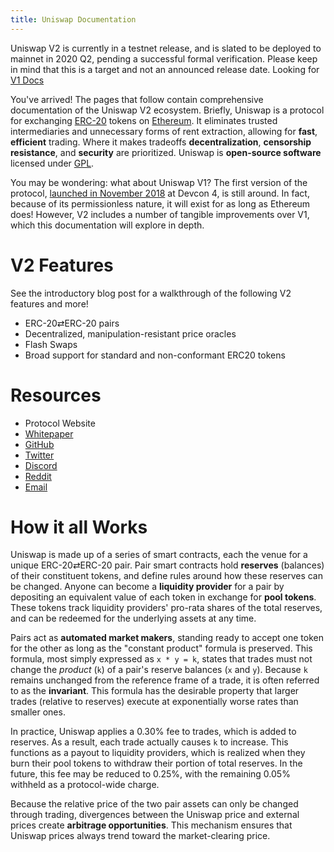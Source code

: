 ```yaml
---
title: Uniswap Documentation
---
```


<Info>
Uniswap V2 is currently in a testnet release, and is slated to be deployed to mainnet in 2020 Q2, pending a successful formal verification. Please keep in mind that this is a target and not an announced release date. Looking for <a href="https://docs.uniswap.io">V1 Docs</a>
</Info>

You've arrived! The pages that follow contain comprehensive documentation of the Uniswap V2 ecosystem. Briefly, Uniswap is a protocol for exchanging [ERC-20](https://eips.ethereum.org/EIPS/eip-20) tokens on [Ethereum](https://ethereum.org/). It eliminates trusted intermediaries and unnecessary forms of rent extraction, allowing for **fast**, **efficient** trading. Where it makes tradeoffs **decentralization**, **censorship resistance**, and **security** are prioritized. Uniswap is **open-source software** licensed under [GPL](https://en.wikipedia.org/wiki/GNU_General_Public_License).

You may be wondering: what about Uniswap V1? The first version of the protocol, [launched in November 2018](https://twitter.com/haydenzadams/status/1058376395108376577) at Devcon 4, is still around. In fact, because of its permissionless nature, it will exist for as long as Ethereum does! However, V2 includes a number of tangible improvements over V1, which this documentation will explore in depth.

# V2 Features

See the <Link to='/blog/uniswap-v2'>introductory blog post</Link> for a walkthrough of the following V2 features and more!

- ERC-20⇄ERC-20 pairs
- Decentralized, manipulation-resistant price oracles
- Flash Swaps
- Broad support for standard and non-conformant ERC20 tokens

# Resources

- <Link to='/'>Protocol Website</Link>
- <a href='/whitepaper.pdf' target='_blank' rel='noopener noreferrer'>Whitepaper</a>
- [GitHub](https://github.com/Uniswap)
- [Twitter](https://twitter.com/UniswapExchange)
- [Discord](https://discord.gg/Y7TF6QA)
- [Reddit](https://reddit.com/r/Uniswap)
- [Email](mailto:contact@uniswap.org)

# How it all Works

Uniswap is made up of a series of smart contracts, each the venue for a unique ERC-20⇄ERC-20 pair. Pair smart contracts hold **reserves** (balances) of their constituent tokens, and define rules around how these reserves can be changed. Anyone can become a **liquidity provider** for a pair by depositing an equivalent value of each token in exchange for **pool tokens**. These tokens track liquidity providers' pro-rata shares of the total reserves, and can be redeemed for the underlying assets at any time.

Pairs act as **automated market makers**, standing ready to accept one token for the other as long as the "constant product" formula is preserved. This formula, most simply expressed as `x * y = k`, states that trades must not change the _product_ (`k`) of a pair's reserve balances (`x` and `y`). Because `k` remains unchanged from the reference frame of a trade, it is often referred to as the **invariant**. This formula has the desirable property that larger trades (relative to reserves) execute at exponentially worse rates than smaller ones.

In practice, Uniswap applies a 0.30% fee to trades, which is added to reserves. As a result, each trade actually causes `k` to increase. This functions as a payout to liquidity providers, which is realized when they burn their pool tokens to withdraw their portion of total reserves. In the future, this fee may be reduced to 0.25%, with the remaining 0.05% withheld as a protocol-wide charge.

Because the relative price of the two pair assets can only be changed through trading, divergences between the Uniswap price and external prices create **arbitrage opportunities**. This mechanism ensures that Uniswap prices always trend toward the market-clearing price.
